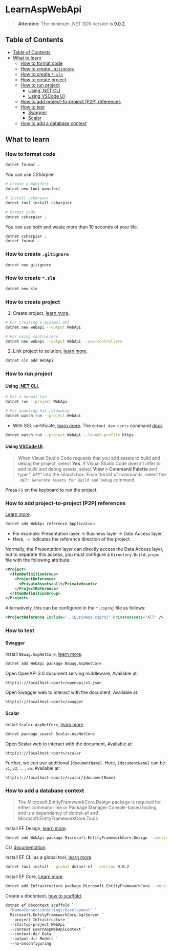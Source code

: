 # LearnAspWebApi
> **Attention**: The minimum .NET SDK version is [9.0.2](https://dotnet.microsoft.com/en-us/download/dotnet/9.0).

## Table of Contents
* [Table of Contents](#Table-of-Contents)
* [What to learn](#What-to-learn)
  * [How to format code](#How-to-format-code)
  * [How to create `.gitignore`](#How-to-create-gitignore)
  * [How to create `*.sln`](#How-to-create-sln)
  * [How to create project](#How-to-create-project)
  * [How to run project](#How-to-run-project)
    * [Using .NET CLI](#Using-NET-CLI)
    * [Using VSCode UI](#Using-VSCode-UI)
  * [How to add project-to-project (P2P) references](#How-to-add-project-to-project-P2P-references)
  * [How to test](#How-to-test)
    * [Swagger](#Swagger)
    * [Scalar](#Scalar)
  * [How to add a database context](#How-to-add-a-database-context)

## What to learn
### How to format code
```bash
dotnet format .
```

You can use CSharpier
```bash
# Create a manifest
dotnet new tool-manifest

# Install csharpier
dotnet tool install csharpier

# Format code
dotnet csharpier .
```

You can use both and waste more than 10 seconds of your life.
```bash
dotnet csharpier .
dotnet format .
```

### How to create `.gitignore`
```bash
dotnet new gitignore
```

### How to create `*.sln`
```bash
dotnet new sln
```

### How to create project
1. Create project, [learn more](https://learn.microsoft.com/en-us/dotnet/core/tools/dotnet-new).
```bash
# For creating a minimal API
dotnet new webapi --output WebApi

# For using controllers
dotnet new webapi --output WebApi --use-controllers
```

2. Link project to solution, [learn more](https://learn.microsoft.com/en-us/dotnet/core/tools/dotnet-sln).
```bash
dotnet sln add WebApi
```

### How to run project
#### Using [.NET CLI](https://learn.microsoft.com/en-us/dotnet/core/tools/dotnet-run).
```bash
# For a normal run
dotnet run --project WebApi

# For enabling hot-reloading
dotnet watch run --project WebApi
```

- With SSL certificate, [learn more](https://learn.microsoft.com/en-us/aspnet/core/tutorials/first-web-api?tabs=visual-studio-code#run-the-project). The `dotnet dev-certs` command [docs](https://learn.microsoft.com/en-us/dotnet/core/tools/dotnet-dev-certs)
```bash
dotnet watch run --project WebApi --launch-profile https
```

#### Using [VSCode UI](https://learn.microsoft.com/en-us/aspnet/core/tutorials/first-web-api?tabs=visual-studio-code#create-a-web-api-project).
> When Visual Studio Code requests that you add assets to build and debug the project, select **Yes**. If Visual Studio Code doesn't offer to add build and debug assets, select **View > Command Palette** and type "`.NET`" into the search box. From the list of commands, select the `.NET: Generate Assets for Build and Debug` command.

Press `F5` on the keyboard to run the project.

### How to add project-to-project (P2P) references
[Learn more](https://learn.microsoft.com/en-us/dotnet/core/tools/dotnet-add-reference).
```bash
dotnet add WebApi reference Application
```
- For example: Presentation layer -> Business layer -> Data Access layer.
- Here, `->` indicates the reference direction of the project.

Normally, the Presentation layer can directly access the Data Access layer, but to separate this access, you must configure a `Directory.Build.props` file with the following attribute:

```xml
<Project>
  <ItemDefinitionGroup>
    <ProjectReference>
      <PrivateAssets>all</PrivateAssets>
    </ProjectReference>
  </ItemDefinitionGroup>
</Project>
```

Alternatively, this can be configured in the `*.csproj` file as follows:
```xml
<ProjectReference Include="..\Business.csproj" PrivateAssets="All" />
```

### How to test
#### Swagger
Install `NSwag.AspNetCore`, [learn more](https://learn.microsoft.com/en-us/aspnet/core/tutorials/first-web-api?tabs=visual-studio-code#test-the-project).
```bash
dotnet add WebApi package NSwag.AspNetCore
```

Open OpenAPI 3.0 document serving middleware, Available at:
```
http(s)://localhost:<port>/openapi/v1.json
```

Open Swagger web to interact with the document, Available at:
```
http(s)://localhost:<port>/swagger
```

#### Scalar
Install `Scalar.AspNetCore`, [learn more](https://www.nuget.org/packages/Scalar.AspNetCore).
```bash
dotnet package search Scalar.AspNetCore
```

Open Scalar web to interact with the document, Available at:
```
http(s)://localhost:<port>/scalar
```

Further, we can use additional `{documentName}`. Here, `{documentName}` can be `v1`, `v2`, ... , `vn`. Available at:
```
http(s)://localhost:<port>/scalar/{documentName}
```

### How to add a database context
> The Microsoft.EntityFrameworkCore.Design package is required for either command-line or Package Manager Console-based tooling, and is a dependency of dotnet-ef and Microsoft.EntityFrameworkCore.Tools.

Install EF Design, [learn more](https://www.nuget.org/packages/Microsoft.EntityFrameworkCore.Design).

```bash
dotnet add WebApi package Microsoft.EntityFrameworkCore.Design --version 9.0.2
```

CLI [documentation](https://learn.microsoft.com/en-us/ef/core/cli/dotnet).

Install EF CLI as a global tool, [learn more](https://www.nuget.org/packages/dotnet-ef).
```bash
dotnet tool install --global dotnet-ef --version 9.0.2
```

Install EF Core, [Learn more](https://www.nuget.org/packages/Microsoft.EntityFrameworkCore).
```bash
dotnet add Infrastructure package Microsoft.EntityFrameworkCore --version 9.0.2
```

Create a dbcontext, [how to scaffold](https://learn.microsoft.com/en-us/ef/core/cli/dotnet#dotnet-ef-dbcontext-scaffold).
```bash
dotnet ef dbcontext scaffold `
  "Name=ConnectionStrings:Development" `
  Microsoft.EntityFrameworkCore.SqlServer `
  --project Infrastructure `
  --startup-project WebApi `
  --context LearnAspWebApiContext `
  --context-dir Data `
  --output-dir Models `
  --no-onconfiguring
```
